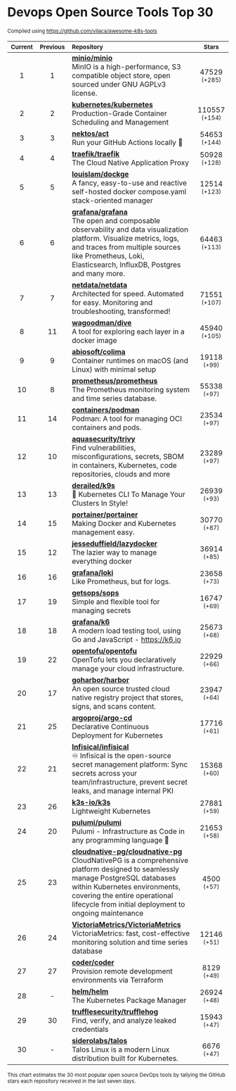 # Devops Open Source Tools Top 30
<sup>Compiled using https://github.com/vilaca/awesome-k8s-tools</sup>
<div align="center">

|<sub>Current</sub>|<sub>Previous</sub>|<sub>Repository</sub>|<sub>Stars</sub>|
|:---:|:---:|:---|:---:|
|1|1|[**minio/minio**](https://github.com/minio/minio)<br/>MinIO is a high-performance, S3 compatible object store, open sourced under GNU AGPLv3 license.|47529 <sup>(+285)</sup>|
|2|2|[**kubernetes/kubernetes**](https://github.com/kubernetes/kubernetes)<br/>Production-Grade Container Scheduling and Management|110557 <sup>(+154)</sup>|
|3|3|[**nektos/act**](https://github.com/nektos/act)<br/>Run your GitHub Actions locally 🚀|54653 <sup>(+144)</sup>|
|4|4|[**traefik/traefik**](https://github.com/traefik/traefik)<br/>The Cloud Native Application Proxy|50928 <sup>(+128)</sup>|
|5|5|[**louislam/dockge**](https://github.com/louislam/dockge)<br/>A fancy, easy-to-use and reactive self-hosted docker compose.yaml stack-oriented manager|12514 <sup>(+123)</sup>|
|6|6|[**grafana/grafana**](https://github.com/grafana/grafana)<br/>The open and composable observability and data visualization platform. Visualize metrics, logs, and traces from multiple sources like Prometheus, Loki, Elasticsearch, InfluxDB, Postgres and many more. |64463 <sup>(+113)</sup>|
|7|7|[**netdata/netdata**](https://github.com/netdata/netdata)<br/>Architected for speed. Automated for easy. Monitoring and troubleshooting, transformed!|71551 <sup>(+107)</sup>|
|8|11|[**wagoodman/dive**](https://github.com/wagoodman/dive)<br/>A tool for exploring each layer in a docker image|45940 <sup>(+105)</sup>|
|9|9|[**abiosoft/colima**](https://github.com/abiosoft/colima)<br/>Container runtimes on macOS (and Linux) with minimal setup|19118 <sup>(+99)</sup>|
|10|8|[**prometheus/prometheus**](https://github.com/prometheus/prometheus)<br/>The Prometheus monitoring system and time series database.|55338 <sup>(+97)</sup>|
|11|14|[**containers/podman**](https://github.com/containers/podman)<br/>Podman: A tool for managing OCI containers and pods.|23534 <sup>(+97)</sup>|
|12|10|[**aquasecurity/trivy**](https://github.com/aquasecurity/trivy)<br/>Find vulnerabilities, misconfigurations, secrets, SBOM in containers, Kubernetes, code repositories, clouds and more|23289 <sup>(+97)</sup>|
|13|13|[**derailed/k9s**](https://github.com/derailed/k9s)<br/>🐶 Kubernetes CLI To Manage Your Clusters In Style!|26939 <sup>(+93)</sup>|
|14|15|[**portainer/portainer**](https://github.com/portainer/portainer)<br/>Making Docker and Kubernetes management easy.|30770 <sup>(+87)</sup>|
|15|12|[**jesseduffield/lazydocker**](https://github.com/jesseduffield/lazydocker)<br/>The lazier way to manage everything docker|36914 <sup>(+85)</sup>|
|16|16|[**grafana/loki**](https://github.com/grafana/loki)<br/>Like Prometheus, but for logs.|23658 <sup>(+73)</sup>|
|17|19|[**getsops/sops**](https://github.com/getsops/sops)<br/>Simple and flexible tool for managing secrets|16747 <sup>(+69)</sup>|
|18|18|[**grafana/k6**](https://github.com/grafana/k6)<br/>A modern load testing tool, using Go and JavaScript - https://k6.io|25673 <sup>(+68)</sup>|
|19|22|[**opentofu/opentofu**](https://github.com/opentofu/opentofu)<br/>OpenTofu lets you declaratively manage your cloud infrastructure.|22929 <sup>(+66)</sup>|
|20|17|[**goharbor/harbor**](https://github.com/goharbor/harbor)<br/>An open source trusted cloud native registry project that stores, signs, and scans content.|23947 <sup>(+64)</sup>|
|21|25|[**argoproj/argo-cd**](https://github.com/argoproj/argo-cd)<br/>Declarative Continuous Deployment for Kubernetes|17716 <sup>(+61)</sup>|
|22|21|[**Infisical/infisical**](https://github.com/Infisical/infisical)<br/>♾ Infisical is the open-source secret management platform: Sync secrets across your team/infrastructure, prevent secret leaks, and manage internal PKI|15368 <sup>(+60)</sup>|
|23|26|[**k3s-io/k3s**](https://github.com/k3s-io/k3s)<br/>Lightweight Kubernetes|27881 <sup>(+59)</sup>|
|24|20|[**pulumi/pulumi**](https://github.com/pulumi/pulumi)<br/>Pulumi - Infrastructure as Code in any programming language 🚀|21653 <sup>(+58)</sup>|
|25|23|[**cloudnative-pg/cloudnative-pg**](https://github.com/cloudnative-pg/cloudnative-pg)<br/>CloudNativePG is a comprehensive platform designed to seamlessly manage PostgreSQL databases within Kubernetes environments, covering the entire operational lifecycle from initial deployment to ongoing maintenance|4500 <sup>(+57)</sup>|
|26|24|[**VictoriaMetrics/VictoriaMetrics**](https://github.com/VictoriaMetrics/VictoriaMetrics)<br/>VictoriaMetrics: fast, cost-effective monitoring solution and time series database|12146 <sup>(+51)</sup>|
|27|27|[**coder/coder**](https://github.com/coder/coder)<br/>Provision remote development environments via Terraform|8129 <sup>(+49)</sup>|
|28|-|[**helm/helm**](https://github.com/helm/helm)<br/>The Kubernetes Package Manager|26924 <sup>(+48)</sup>|
|29|30|[**trufflesecurity/trufflehog**](https://github.com/trufflesecurity/trufflehog)<br/>Find, verify, and analyze leaked credentials|15943 <sup>(+47)</sup>|
|30|-|[**siderolabs/talos**](https://github.com/siderolabs/talos)<br/>Talos Linux is a modern Linux distribution built for Kubernetes.|6676 <sup>(+47)</sup>|


</div>

<sub>This chart estimates the 30 most popular open source DevOps tools by tallying the GitHub stars each repository received in the last seven days.</sub>
